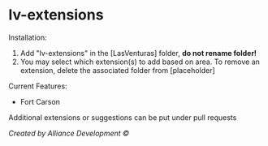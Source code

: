 # lv-extensions

Installation:

1) Add "lv-extensions" in the [LasVenturas] folder, **do not rename folder!**
2) You may select which extension(s) to add based on area. To remove an extension, delete the associated folder from [placeholder]

Current Features:
- Fort Carson

Additional extensions or suggestions can be put under pull requests

*Created by Alliance Development ©*
